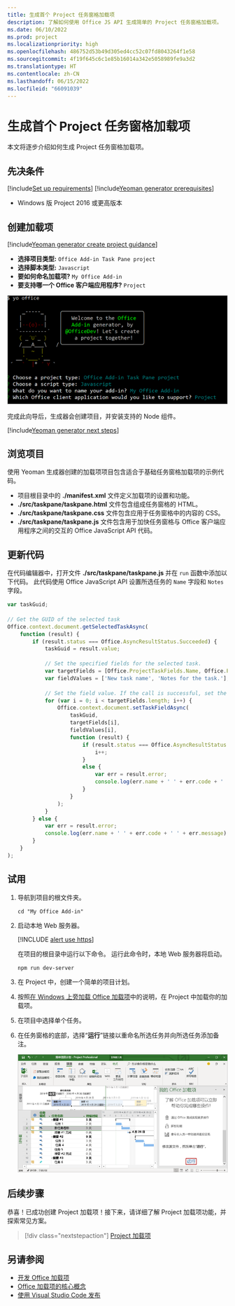 ```yaml
---
title: 生成首个 Project 任务窗格加载项
description: 了解如何使用 Office JS API 生成简单的 Project 任务窗格加载项。
ms.date: 06/10/2022
ms.prod: project
ms.localizationpriority: high
ms.openlocfilehash: 486752d53b49d305ed4cc52c07fd8043264f1e58
ms.sourcegitcommit: 4f19f645c6c1e85b16014a342e5058989fe9a3d2
ms.translationtype: HT
ms.contentlocale: zh-CN
ms.lasthandoff: 06/15/2022
ms.locfileid: "66091039"
---
```

# <a name="build-your-first-project-task-pane-add-in"></a>生成首个 Project 任务窗格加载项

本文将逐步介绍如何生成 Project 任务窗格加载项。

## <a name="prerequisites"></a>先决条件

[!include[Set up requirements](../includes/set-up-dev-environment-beforehand.md)]
[!include[Yeoman generator prerequisites](../includes/quickstart-yo-prerequisites.md)]

- Windows 版 Project 2016 或更高版本

## <a name="create-the-add-in"></a>创建加载项

[!include[Yeoman generator create project guidance](../includes/yo-office-command-guidance.md)]

- **选择项目类型:** `Office Add-in Task Pane project`
- **选择脚本类型:** `Javascript`
- **要如何命名加载项?** `My Office Add-in`
- **要支持哪一个 Office 客户端应用程序?** `Project`

![显示命令行界面中 Yeoman 生成器的提示和回答的屏幕截图。](../images/yo-office-project.png)

完成此向导后，生成器会创建项目，并安装支持的 Node 组件。

[!include[Yeoman generator next steps](../includes/yo-office-next-steps.md)]

## <a name="explore-the-project"></a>浏览项目

使用 Yeoman 生成器创建的加载项项目包含适合于基础任务窗格加载项的示例代码。

- 项目根目录中的 **./manifest.xml** 文件定义加载项的设置和功能。
- **./src/taskpane/taskpane.html** 文件包含组成任务窗格的 HTML。
- **./src/taskpane/taskpane.css** 文件包含应用于任务窗格中的内容的 CSS。
- **./src/taskpane/taskpane.js** 文件包含用于加快任务窗格与 Office 客户端应用程序之间的交互的 Office JavaScript API 代码。

## <a name="update-the-code"></a>更新代码

在代码编辑器中，打开文件 **./src/taskpane/taskpane.js** 并在 `run` 函数中添加以下代码。 此代码使用 Office JavaScript API 设置所选任务的 `Name` 字段和 `Notes` 字段。

```js
var taskGuid;

// Get the GUID of the selected task
Office.context.document.getSelectedTaskAsync(
    function (result) {
        if (result.status === Office.AsyncResultStatus.Succeeded) {
            taskGuid = result.value;

            // Set the specified fields for the selected task.
            var targetFields = [Office.ProjectTaskFields.Name, Office.ProjectTaskFields.Notes];
            var fieldValues = ['New task name', 'Notes for the task.'];

            // Set the field value. If the call is successful, set the next field.
            for (var i = 0; i < targetFields.length; i++) {
                Office.context.document.setTaskFieldAsync(
                    taskGuid,
                    targetFields[i],
                    fieldValues[i],
                    function (result) {
                        if (result.status === Office.AsyncResultStatus.Succeeded) {
                            i++;
                        }
                        else {
                            var err = result.error;
                            console.log(err.name + ' ' + err.code + ' ' + err.message);
                        }
                    }
                );
            }
        } else {
            var err = result.error;
            console.log(err.name + ' ' + err.code + ' ' + err.message);
        }
    }
);
```

## <a name="try-it-out"></a>试用

1. 导航到项目的根文件夹。

    ```command&nbsp;line
    cd "My Office Add-in"
    ```

1. 启动本地 Web 服务器。

    [!INCLUDE [alert use https](../includes/alert-use-https.md)]

    在项目的根目录中运行以下命令。 运行此命令时，本地 Web 服务器将启动。

    ```command&nbsp;line
    npm run dev-server
    ```

1. 在 Project 中，创建一个简单的项目计划。

1. 按照[在 Windows 上旁加载 Office 加载项](../testing/create-a-network-shared-folder-catalog-for-task-pane-and-content-add-ins.md)中的说明，在 Project 中加载你的加载项。

1. 在项目中选择单个任务。

1. 在任务窗格的底部，选择“**运行**”链接以重命名所选任务并向所选任务添加备注。

    ![加载了任务窗格加载项的 Project 应用程序的屏幕截图。](../images/project-quickstart-addin-1.png)

## <a name="next-steps"></a>后续步骤

恭喜！已成功创建 Project 加载项！接下来，请详细了解 Project 加载项功能，并探索常见方案。

> [!div class="nextstepaction"]
> [Project 加载项](../project/project-add-ins.md)

## <a name="see-also"></a>另请参阅

- [开发 Office 加载项](../develop/develop-overview.md)
- [Office 加载项的核心概念](../overview/core-concepts-office-add-ins.md)
- [使用 Visual Studio Code 发布](../publish/publish-add-in-vs-code.md#using-visual-studio-code-to-publish)